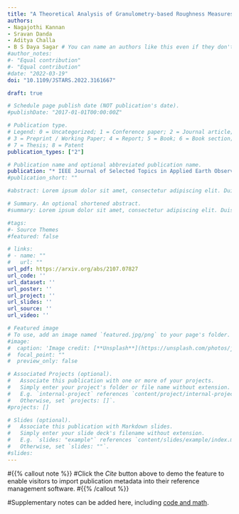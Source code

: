 ```yaml
---
title: "A Theoretical Analysis of Granulometry-based Roughness Measures on Cartosat DEMs"
authors:
- Nagajothi Kannan
- Sravan Danda
- Aditya Challa
- B S Daya Sagar # You can name an authors like this even if they don't have a profile on the site
#author_notes:
#- "Equal contribution"
#- "Equal contribution"
#date: "2022-03-19"
doi: "10.1109/JSTARS.2022.3161667"

draft: true

# Schedule page publish date (NOT publication's date).
#publishDate: "2017-01-01T00:00:00Z"

# Publication type.
# Legend: 0 = Uncategorized; 1 = Conference paper; 2 = Journal article;
# 3 = Preprint / Working Paper; 4 = Report; 5 = Book; 6 = Book section;
# 7 = Thesis; 8 = Patent
publication_types: ["2"]

# Publication name and optional abbreviated publication name.
publication: "* IEEE Journal of Selected Topics in Applied Earth Observations and Remote Sensing, 1*(1)"
#publication_short: ""

#abstract: Lorem ipsum dolor sit amet, consectetur adipiscing elit. Duis posuere tellus ac convallis placerat. Proin tincidunt magna sed ex sollicitudin condimentum. Sed ac faucibus dolor, scelerisque sollicitudin nisi. Cras purus urna, suscipit quis sapien eu, pulvinar tempor diam. Quisque risus orci, mollis id ante sit amet, gravida egestas nisl. Sed ac tempus magna. Proin in dui enim. Donec condimentum, sem id dapibus fringilla, tellus enim condimentum arcu, nec volutpat est felis vel metus. Vestibulum sit amet erat at nulla eleifend gravida.

# Summary. An optional shortened abstract.
#summary: Lorem ipsum dolor sit amet, consectetur adipiscing elit. Duis posuere tellus ac convallis placerat. Proin tincidunt magna sed ex sollicitudin condimentum.

#tags:
#- Source Themes
#featured: false

# links:
# - name: ""
#   url: ""
url_pdf: https://arxiv.org/abs/2107.07827
url_code: ''
url_dataset: ''
url_poster: ''
url_project: ''
url_slides: ''
url_source: ''
url_video: ''

# Featured image
# To use, add an image named `featured.jpg/png` to your page's folder. 
#image:
#  caption: 'Image credit: [**Unsplash**](https://unsplash.com/photos/jdD8gXaTZsc)'
#  focal_point: ""
#  preview_only: false

# Associated Projects (optional).
#   Associate this publication with one or more of your projects.
#   Simply enter your project's folder or file name without extension.
#   E.g. `internal-project` references `content/project/internal-project/index.md`.
#   Otherwise, set `projects: []`.
#projects: []

# Slides (optional).
#   Associate this publication with Markdown slides.
#   Simply enter your slide deck's filename without extension.
#   E.g. `slides: "example"` references `content/slides/example/index.md`.
#   Otherwise, set `slides: ""`.
#slides:
---
```


#{{% callout note %}}
#Click the *Cite* button above to demo the feature to enable visitors to import publication metadata into their reference management software.
#{{% /callout %}}

#Supplementary notes can be added here, including [code and math](https://sourcethemes.com/academic/docs/writing-markdown-latex/).
